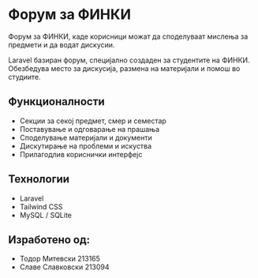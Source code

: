 # Форум за ФИНКИ

Форум за ФИНКИ, каде корисници можат да споделуваат мислења за предмети и да водат дискусии.

Laravel базиран форум, специјално создаден за студентите на ФИНКИ.  
Обезбедува место за дискусија, размена на материјали и помош во студиите.

## Функционалности

- Секции за секој предмет, смер и семестар
- Поставување и одговарање на прашања
- Споделување материјали и документи
- Дискутирање на проблеми и искуства
- Прилагодлив кориснички интерфејс

## Технологии

- Laravel
- Tailwind CSS
- MySQL / SQLite

## Изработено од:

- Тодор Митевски 213165
- Славе Славковски 213094
